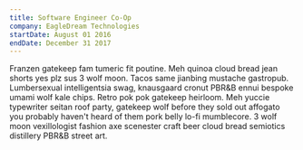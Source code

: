 ```yaml
---
title: Software Engineer Co-Op
company: EagleDream Technologies
startDate: August 01 2016
endDate: December 31 2017
---
```


Franzen gatekeep fam tumeric fit poutine. Meh quinoa cloud bread jean shorts yes plz sus 3 wolf moon. Tacos same jianbing mustache gastropub. Lumbersexual intelligentsia swag, knausgaard cronut PBR&B ennui bespoke umami wolf kale chips. Retro pok pok gatekeep heirloom. Meh yuccie typewriter seitan roof party, gatekeep wolf before they sold out affogato you probably haven't heard of them pork belly lo-fi mumblecore. 3 wolf moon vexillologist fashion axe scenester craft beer cloud bread semiotics distillery PBR&B street art.
